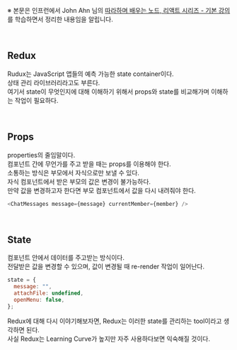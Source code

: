 ※ 본문은 인프런에서 John Ahn 님의 [따라하며 배우는 노드, 리액트 시리즈 - 기본 강의](https://www.inflearn.com/course/%EB%94%B0%EB%9D%BC%ED%95%98%EB%A9%B0-%EB%B0%B0%EC%9A%B0%EB%8A%94-%EB%85%B8%EB%93%9C-%EB%A6%AC%EC%95%A1%ED%8A%B8-%EA%B8%B0%EB%B3%B8) 를 학습하면서 정리한 내용임을 알립니다.

</br>

## Redux

Rudux는 JavaScript 앱들의 예측 가능한 state container이다.  
상태 관리 라이브러리라고도 부른다.  
여기서 state이 무엇인지에 대해 이해하기 위해서 props와 state를 비교해가며 이해하는 작업이 필요하다.

</br>

## Props

properties의 줄임말이다.  
컴포넌트 간에 무언가를 주고 받을 때는 props를 이용해야 한다.  
소통하는 방식은 부모에서 자식으로만 보낼 수 있다.  
자식 컴포넌트에서 받은 부모의 값은 변경이 불가능하다.  
만약 값을 변경하고자 한다면 부모 컴포넌트에서 값을 다시 내려줘야 한다.

```javascript
<ChatMessages message={message} currentMember={member} />
```

</br>

## State

컴포넌트 안에서 데이터를 주고받는 방식이다.  
전달받은 값을 변경할 수 있으며, 값이 변경될 때 re-render 작업이 일어난다.

```javascript
state = {
  message: "",
  attachFile: undefined,
  openMenu: false,
};
```

Redux에 대해 다시 이야기해보자면, Redux는 이러한 state를 관리하는 tool이라고 생각하면 된다.  
사실 Redux는 Learning Curve가 높지만 자주 사용하다보면 익숙해질 것이다.
